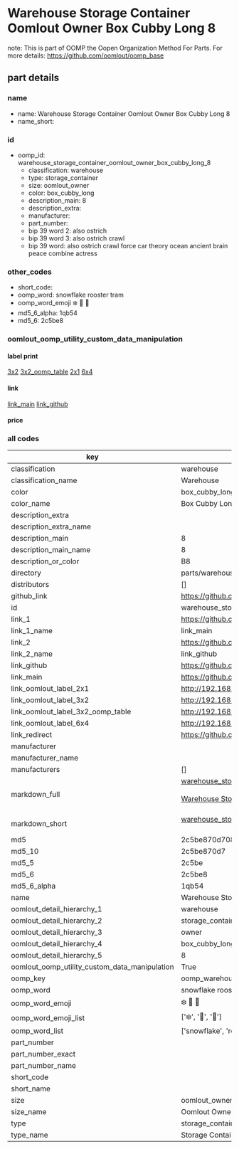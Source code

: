# Warehouse Storage Container Oomlout Owner Box Cubby Long 8  

note: This is part of OOMP the Oopen Organization Method For Parts. For more details: https://github.com/oomlout/oomp_base

##  part details
  







### name
* name: Warehouse Storage Container Oomlout Owner Box Cubby Long 8
* name_short: 
### id
* oomp_id: warehouse_storage_container_oomlout_owner_box_cubby_long_8
  * classification: warehouse
  * type: storage_container
  * size: oomlout_owner
  * color: box_cubby_long
  * description_main: 8
  * description_extra: 
  * manufacturer: 
  * part_number: 
  * bip 39 word 2: also ostrich
  * bip 39 word 3: also ostrich crawl
  * bip 39 word: also ostrich crawl force car theory ocean ancient brain peace combine actress

### other_codes
* short_code: 
* oomp_word: snowflake rooster tram
* oomp_word_emoji :snowflake: :rooster: :tram:
* md5_6_alpha: 1qb54
* md5_6: 2c5be8






### oomlout_oomp_utility_custom_data_manipulation
#### label print
[3x2](http://192.168.1.245:1112/?label=oomp%201qb54)
[3x2_oomp_table](http://192.168.1.108:1112/?label=oomp%201qb54)
[2x1](http://192.168.1.242:1112/?label=oomp%201qb54)
[6x4](http://192.168.1.55:1112/?label=oomp%201qb54)    

#### link

[link_main](https://github.com/oomlout/oomlout_oomp_version_1_messy/tree/main/parts/warehouse_storage_container_oomlout_owner_box_cubby_long_8) [link_github](https://github.com/oomlout/oomlout_oomp_version_1_messy/tree/main/parts/warehouse_storage_container_oomlout_owner_box_cubby_long_8)                             

#### price







### all codes 
| key | value |  
| --- | --- |  
| classification | warehouse |  
| classification_name | Warehouse |  
| color | box_cubby_long |  
| color_name | Box Cubby Long |  
| description_extra |  |  
| description_extra_name |  |  
| description_main | 8 |  
| description_main_name | 8 |  
| description_or_color | B8 |  
| directory | parts/warehouse_storage_container_oomlout_owner_box_cubby_long_8 |  
| distributors | [] |  
| github_link | https://github.com/oomlout/oomlout_oomp_part_src/tree/main/parts/warehouse_storage_container_oomlout_owner_box_cubby_long_8 |  
| id | warehouse_storage_container_oomlout_owner_box_cubby_long_8 |  
| link_1 | https://github.com/oomlout/oomlout_oomp_version_1_messy/tree/main/parts/warehouse_storage_container_oomlout_owner_box_cubby_long_8 |  
| link_1_name | link_main |  
| link_2 | https://github.com/oomlout/oomlout_oomp_version_1_messy/tree/main/parts/warehouse_storage_container_oomlout_owner_box_cubby_long_8 |  
| link_2_name | link_github |  
| link_github | https://github.com/oomlout/oomlout_oomp_version_1_messy/tree/main/parts/warehouse_storage_container_oomlout_owner_box_cubby_long_8 |  
| link_main | https://github.com/oomlout/oomlout_oomp_version_1_messy/tree/main/parts/warehouse_storage_container_oomlout_owner_box_cubby_long_8 |  
| link_oomlout_label_2x1 | http://192.168.1.242:1112/?label=oomp%201qb54 |  
| link_oomlout_label_3x2 | http://192.168.1.245:1112/?label=oomp%201qb54 |  
| link_oomlout_label_3x2_oomp_table | http://192.168.1.108:1112/?label=oomp%201qb54 |  
| link_oomlout_label_6x4 | http://192.168.1.55:1112/?label=oomp%201qb54 |  
| link_redirect | https://github.com/oomlout/oomlout_oomp_version_1_messy/tree/main/parts/warehouse_storage_container_oomlout_owner_box_cubby_long_8 |  
| manufacturer |  |  
| manufacturer_name |  |  
| manufacturers | [] |  
| markdown_full | [warehouse_storage_container_oomlout_owner_box_cubby_long_8](none)<br>[](none)<br>[Warehouse Storage Container Oomlout Owner Box Cubby Long 8](none)<br><br> |  
| markdown_short | [warehouse_storage_container_oomlout_owner_box_cubby_long_8](none)<br><br> |  
| md5 | 2c5be870d708931f811125b06567383a |  
| md5_10 | 2c5be870d7 |  
| md5_5 | 2c5be |  
| md5_6 | 2c5be8 |  
| md5_6_alpha | 1qb54 |  
| name | Warehouse Storage Container Oomlout Owner Box Cubby Long 8 |  
| oomlout_detail_hierarchy_1 | warehouse |  
| oomlout_detail_hierarchy_2 | storage_container |  
| oomlout_detail_hierarchy_3 | owner |  
| oomlout_detail_hierarchy_4 | box_cubby_long |  
| oomlout_detail_hierarchy_5 | 8 |  
| oomlout_oomp_utility_custom_data_manipulation | True |  
| oomp_key | oomp_warehouse_storage_container_oomlout_owner_box_cubby_long_8 |  
| oomp_word | snowflake rooster tram |  
| oomp_word_emoji | :snowflake: :rooster: :tram: |  
| oomp_word_emoji_list | [':snowflake:', ':rooster:', ':tram:'] |  
| oomp_word_list | ['snowflake', 'rooster', 'tram'] |  
| part_number |  |  
| part_number_exact |  |  
| part_number_name |  |  
| short_code |  |  
| short_name |  |  
| size | oomlout_owner |  
| size_name | Oomlout Owner |  
| type | storage_container |  
| type_name | Storage Container |  
